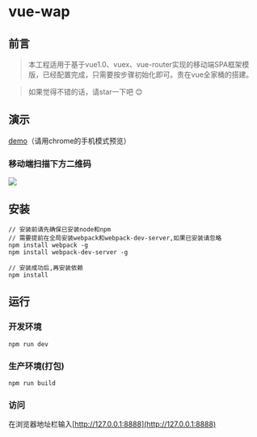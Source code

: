 # vue-wap

## 前言
>  本工程适用于基于vue1.0、vuex、vue-router实现的移动端SPA框架模版，已经配置完成，只需要按步骤初始化即可。贵在vue全家桶的搭建。

>  如果觉得不错的话，请star一下吧 😊


## 演示
[demo](http://vue.sosout.com/)（请用chrome的手机模式预览）
   
### 移动端扫描下方二维码
![](https://github.com/sosout/learn-vue/blob/master/vue1.png)

## 安装
```bush
// 安装前请先确保已安装node和npm
// 需要提前在全局安装webpack和webpack-dev-server,如果已安装请忽略
npm install webpack -g
npm install webpack-dev-server -g

// 安装成功后,再安装依赖
npm install
```
## 运行
### 开发环境
```bush
npm run dev
```
### 生产环境(打包)
```bush
npm run build
```

### 访问
在浏览器地址栏输入[http://127.0.0.1:8888](http://127.0.0.1:8888)

